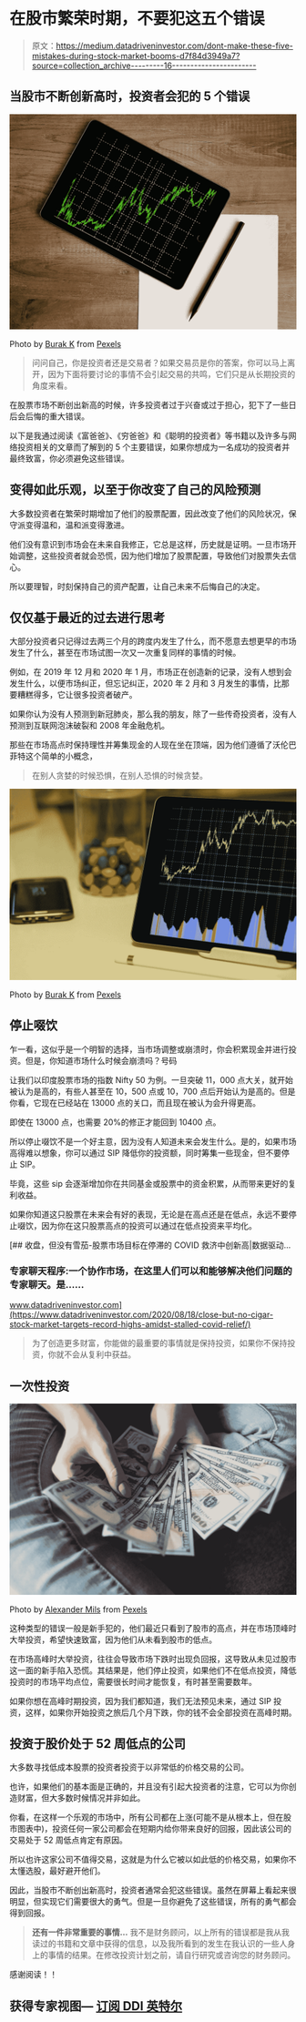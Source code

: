 # 在股市繁荣时期，不要犯这五个错误

> 原文：<https://medium.datadriveninvestor.com/dont-make-these-five-mistakes-during-stock-market-booms-d7f84d3949a7?source=collection_archive---------16----------------------->

## 当股市不断创新高时，投资者会犯的 5 个错误

![](img/6748bf67f23a2173dd11398d52a66480.png)

Photo by [Burak K](https://www.pexels.com/@weekendplayer?utm_content=attributionCopyText&utm_medium=referral&utm_source=pexels) from [Pexels](https://www.pexels.com/photo/space-grey-ipad-air-with-graph-on-brown-wooden-table-187041/?utm_content=attributionCopyText&utm_medium=referral&utm_source=pexels)

> 问问自己，你是投资者还是交易者？如果交易员是你的答案，你可以马上离开，因为下面将要讨论的事情不会引起交易的共鸣，它们只是从长期投资的角度来看。

在股票市场不断创出新高的时候，许多投资者过于兴奋或过于担心，犯下了一些日后会后悔的重大错误。

以下是我通过阅读《富爸爸》、《穷爸爸》和《聪明的投资者》等书籍以及许多与网络投资相关的文章而了解到的 5 个主要错误，如果你想成为一名成功的投资者并最终致富，你必须避免这些错误。

## 变得如此乐观，以至于你改变了自己的风险预测

大多数投资者在繁荣时期增加了他们的股票配置，因此改变了他们的风险状况，保守派变得温和，温和派变得激进。

他们没有意识到市场会在未来自我修正，它总是这样，历史就是证明。一旦市场开始调整，这些投资者就会恐慌，因为他们增加了股票配置，导致他们对股票失去信心。

所以要理智，时刻保持自己的资产配置，让自己未来不后悔自己的决定。

## 仅仅基于最近的过去进行思考

大部分投资者只记得过去两三个月的跨度内发生了什么，而不愿意去想更早的市场发生了什么，甚至在市场试图一次又一次重复同样的事情的时候。

例如，在 2019 年 12 月和 2020 年 1 月，市场正在创造新的记录，没有人想到会发生什么，以便市场纠正，但忘记纠正，2020 年 2 月和 3 月发生的事情，比那要糟糕得多，它让很多投资者破产。

如果你认为没有人预测到新冠肺炎，那么我的朋友，除了一些传奇投资者，没有人预测到互联网泡沫破裂和 2008 年金融危机。

那些在市场高点时保持理性并筹集现金的人现在坐在顶端，因为他们遵循了沃伦巴菲特这个简单的小概念，

> 在别人贪婪的时候恐惧，在别人恐惧的时候贪婪。

![](img/f67dec2eab0642905e7bae49e5c1e365.png)

Photo by [Burak K](https://www.pexels.com/@weekendplayer?utm_content=attributionCopyText&utm_medium=referral&utm_source=pexels) from [Pexels](https://www.pexels.com/photo/white-android-tablet-turned-on-displaying-a-graph-186464/?utm_content=attributionCopyText&utm_medium=referral&utm_source=pexels)

## 停止啜饮

乍一看，这似乎是一个明智的选择，当市场调整或崩溃时，你会积累现金并进行投资。但是，你知道市场什么时候会崩溃吗？号码

让我们以印度股票市场的指数 Nifty 50 为例。一旦突破 11，000 点大关，就开始被认为是高的，有些人甚至在 10，500 点或 10，700 点后开始认为是高的。但是你看，它现在已经站在 13000 点的关口，而且现在被认为会升得更高。

即使在 13000 点，也需要 20%的修正才能回到 10400 点。

所以停止啜饮不是一个好主意，因为没有人知道未来会发生什么。是的，如果市场高得难以想象，你可以通过 SIP 降低你的投资额，同时筹集一些现金，但不要停止 SIP。

毕竟，这些 sip 会逐渐增加你在共同基金或股票中的资金积累，从而带来更好的复利收益。

如果你知道这只股票在未来会有好的表现，无论是在高点还是在低点，永远不要停止啜饮，因为你在这只股票高点的投资可以通过在低点投资来平均化。

[](https://www.datadriveninvestor.com/2020/08/18/close-but-no-cigar-stock-market-targets-record-highs-amidst-stalled-covid-relief/) [## 收盘，但没有雪茄-股票市场目标在停滞的 COVID 救济中创新高|数据驱动…

### 专家聊天程序:一个协作市场，在这里人们可以和能够解决他们问题的专家聊天。是……

www.datadriveninvestor.com](https://www.datadriveninvestor.com/2020/08/18/close-but-no-cigar-stock-market-targets-record-highs-amidst-stalled-covid-relief/) 

> 为了创造更多财富，你能做的最重要的事情就是保持投资，如果你不保持投资，你就不会从复利中获益。

## 一次性投资

![](img/6e426c95b0508806fab6899f2e37f831.png)

Photo by [Alexander Mils](https://www.pexels.com/@alexandermils?utm_content=attributionCopyText&utm_medium=referral&utm_source=pexels) from [Pexels](https://www.pexels.com/photo/person-holding-100-us-dollar-banknotes-2068975/?utm_content=attributionCopyText&utm_medium=referral&utm_source=pexels)

这种类型的错误一般是新手犯的，他们最近只看到了股市的高点，并在市场顶峰时大举投资，希望快速致富，因为他们从未看到股市的低点。

在市场高峰时大举投资，往往会导致市场下跌时出现负回报，这导致从未见过股市这一面的新手陷入恐慌。其结果是，他们停止投资，如果他们不在低点投资，降低投资时的市场平均点位，需要很长时间才能恢复，有时甚至需要数年。

如果你想在高峰时期投资，因为我们都知道，我们无法预见未来，通过 SIP 投资，这样，如果你开始投资之旅后几个月下跌，你的钱不会全部投资在高峰时期。

## 投资于股价处于 52 周低点的公司

大多数寻找低成本股票的投资者投资于以非常低的价格交易的公司。

也许，如果他们的基本面是正确的，并且没有引起大投资者的注意，它可以为你创造财富，但大多数时候情况并非如此。

你看，在这样一个乐观的市场中，所有公司都在上涨(可能不是从根本上，但在股市图表中)，投资任何一家公司都会在短期内给你带来良好的回报，因此该公司的交易处于 52 周低点肯定有原因。

所以也许这家公司不值得交易，这就是为什么它被以如此低的价格交易，如果你不太懂选股，最好避开他们。

因此，当股市不断创出新高时，投资者通常会犯这些错误。虽然在屏幕上看起来很明显，但实现它们需要很大的勇气。但是一旦你避免了这些错误，所有的勇气都会得到回报。

> **还有一件非常重要的事情…**
> 我不是财务顾问，以上所有的错误都是我从我读过的书籍和文章中获得的信息，以及我所看到的发生在我认识的一些人身上的事情的结果。在修改投资计划之前，请自行研究或咨询您的财务顾问。

感谢阅读！！

## 获得专家视图— [订阅 DDI 英特尔](https://datadriveninvestor.com/ddi-intel)